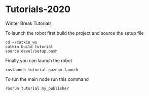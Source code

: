 # Tutorials-2020
Winter Break Tutorials

To launch the robot first build the project and source the setup file
```
cd ~/catkin_ws
catkin build tutorial
source devel/setup.bash
```

Finally you can launch the robot
```
roslaunch tutorial gazebo.launch
```

To run the main node run this command
```
rosrun tutorial my_publisher
```
